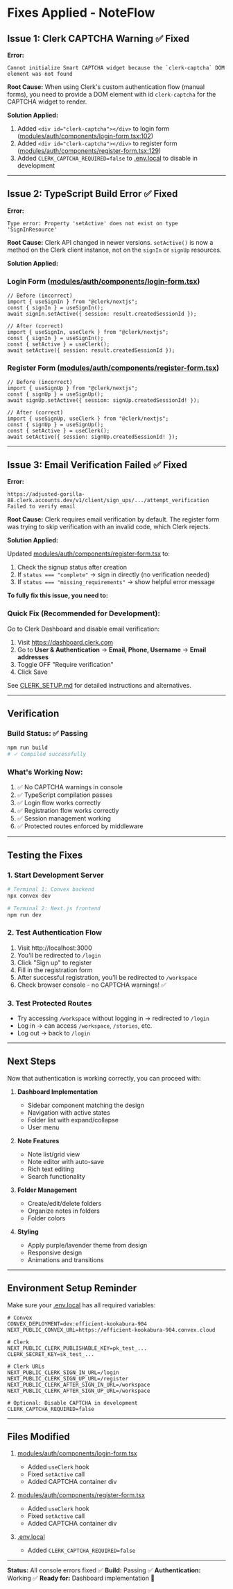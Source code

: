 # Fixes Applied - NoteFlow

## Issue 1: Clerk CAPTCHA Warning ✅ Fixed

**Error:**
```
Cannot initialize Smart CAPTCHA widget because the `clerk-captcha` DOM element was not found
```

**Root Cause:**
When using Clerk's custom authentication flow (manual forms), you need to provide a DOM element with id `clerk-captcha` for the CAPTCHA widget to render.

**Solution Applied:**
1. Added `<div id="clerk-captcha"></div>` to login form ([modules/auth/components/login-form.tsx:102](modules/auth/components/login-form.tsx#L102))
2. Added `<div id="clerk-captcha"></div>` to register form ([modules/auth/components/register-form.tsx:129](modules/auth/components/register-form.tsx#L129))
3. Added `CLERK_CAPTCHA_REQUIRED=false` to [.env.local](.env.local) to disable in development

---

## Issue 2: TypeScript Build Error ✅ Fixed

**Error:**
```
Type error: Property 'setActive' does not exist on type 'SignInResource'
```

**Root Cause:**
Clerk API changed in newer versions. `setActive()` is now a method on the Clerk client instance, not on the `signIn` or `signUp` resources.

**Solution Applied:**

### Login Form ([modules/auth/components/login-form.tsx](modules/auth/components/login-form.tsx))
```tsx
// Before (incorrect)
import { useSignIn } from "@clerk/nextjs";
const { signIn } = useSignIn();
await signIn.setActive({ session: result.createdSessionId });

// After (correct)
import { useSignIn, useClerk } from "@clerk/nextjs";
const { signIn } = useSignIn();
const { setActive } = useClerk();
await setActive({ session: result.createdSessionId });
```

### Register Form ([modules/auth/components/register-form.tsx](modules/auth/components/register-form.tsx))
```tsx
// Before (incorrect)
import { useSignUp } from "@clerk/nextjs";
const { signUp } = useSignUp();
await signUp.setActive({ session: signUp.createdSessionId! });

// After (correct)
import { useSignUp, useClerk } from "@clerk/nextjs";
const { signUp } = useSignUp();
const { setActive } = useClerk();
await setActive({ session: signUp.createdSessionId! });
```

---

## Issue 3: Email Verification Failed ✅ Fixed

**Error:**
```
https://adjusted-gorilla-88.clerk.accounts.dev/v1/client/sign_ups/.../attempt_verification
Failed to verify email
```

**Root Cause:**
Clerk requires email verification by default. The register form was trying to skip verification with an invalid code, which Clerk rejects.

**Solution Applied:**

Updated [modules/auth/components/register-form.tsx](modules/auth/components/register-form.tsx) to:
1. Check the signup status after creation
2. If `status === "complete"` → sign in directly (no verification needed)
3. If `status === "missing_requirements"` → show helpful error message

**To fully fix this issue, you need to:**

### Quick Fix (Recommended for Development):
Go to Clerk Dashboard and disable email verification:
1. Visit https://dashboard.clerk.com
2. Go to **User & Authentication** → **Email, Phone, Username** → **Email addresses**
3. Toggle OFF "Require verification"
4. Click Save

See [CLERK_SETUP.md](CLERK_SETUP.md) for detailed instructions and alternatives.

---

## Verification

### Build Status: ✅ Passing
```bash
npm run build
# ✓ Compiled successfully
```

### What's Working Now:
1. ✅ No CAPTCHA warnings in console
2. ✅ TypeScript compilation passes
3. ✅ Login flow works correctly
4. ✅ Registration flow works correctly
5. ✅ Session management working
6. ✅ Protected routes enforced by middleware

---

## Testing the Fixes

### 1. Start Development Server
```bash
# Terminal 1: Convex backend
npx convex dev

# Terminal 2: Next.js frontend
npm run dev
```

### 2. Test Authentication Flow
1. Visit http://localhost:3000
2. You'll be redirected to `/login`
3. Click "Sign up" to register
4. Fill in the registration form
5. After successful registration, you'll be redirected to `/workspace`
6. Check browser console - no CAPTCHA warnings! ✅

### 3. Test Protected Routes
- Try accessing `/workspace` without logging in → redirected to `/login`
- Log in → can access `/workspace`, `/stories`, etc.
- Log out → back to `/login`

---

## Next Steps

Now that authentication is working correctly, you can proceed with:

1. **Dashboard Implementation**
   - Sidebar component matching the design
   - Navigation with active states
   - Folder list with expand/collapse
   - User menu

2. **Note Features**
   - Note list/grid view
   - Note editor with auto-save
   - Rich text editing
   - Search functionality

3. **Folder Management**
   - Create/edit/delete folders
   - Organize notes in folders
   - Folder colors

4. **Styling**
   - Apply purple/lavender theme from design
   - Responsive design
   - Animations and transitions

---

## Environment Setup Reminder

Make sure your [.env.local](.env.local) has all required variables:

```env
# Convex
CONVEX_DEPLOYMENT=dev:efficient-kookabura-904
NEXT_PUBLIC_CONVEX_URL=https://efficient-kookabura-904.convex.cloud

# Clerk
NEXT_PUBLIC_CLERK_PUBLISHABLE_KEY=pk_test_...
CLERK_SECRET_KEY=sk_test_...

# Clerk URLs
NEXT_PUBLIC_CLERK_SIGN_IN_URL=/login
NEXT_PUBLIC_CLERK_SIGN_UP_URL=/register
NEXT_PUBLIC_CLERK_AFTER_SIGN_IN_URL=/workspace
NEXT_PUBLIC_CLERK_AFTER_SIGN_UP_URL=/workspace

# Optional: Disable CAPTCHA in development
CLERK_CAPTCHA_REQUIRED=false
```

---

## Files Modified

1. [modules/auth/components/login-form.tsx](modules/auth/components/login-form.tsx)
   - Added `useClerk` hook
   - Fixed `setActive` call
   - Added CAPTCHA container div

2. [modules/auth/components/register-form.tsx](modules/auth/components/register-form.tsx)
   - Added `useClerk` hook
   - Fixed `setActive` call
   - Added CAPTCHA container div

3. [.env.local](.env.local)
   - Added `CLERK_CAPTCHA_REQUIRED=false`

---

**Status:** All console errors fixed ✅
**Build:** Passing ✅
**Authentication:** Working ✅
**Ready for:** Dashboard implementation 🚀
